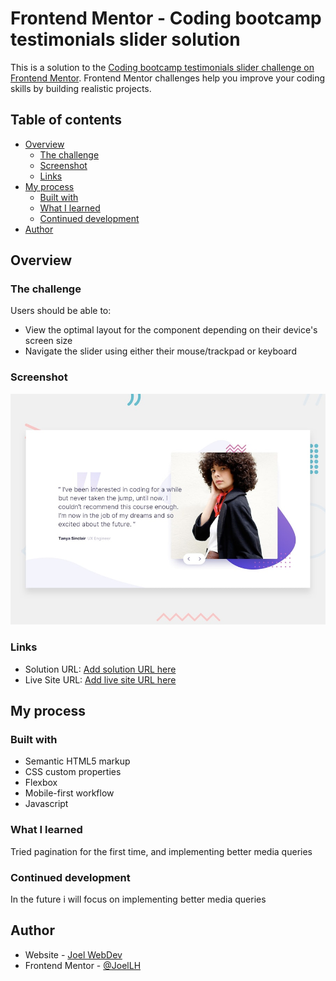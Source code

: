 # Frontend Mentor - Coding bootcamp testimonials slider solution

This is a solution to the [Coding bootcamp testimonials slider challenge on Frontend Mentor](https://www.frontendmentor.io/challenges/coding-bootcamp-testimonials-slider-4FNyLA8JL). Frontend Mentor challenges help you improve your coding skills by building realistic projects.

## Table of contents

- [Overview](#overview)
  - [The challenge](#the-challenge)
  - [Screenshot](#screenshot)
  - [Links](#links)
- [My process](#my-process)
  - [Built with](#built-with)
  - [What I learned](#what-i-learned)
  - [Continued development](#continued-development)
- [Author](#author)

## Overview

### The challenge

Users should be able to:

- View the optimal layout for the component depending on their device's screen size
- Navigate the slider using either their mouse/trackpad or keyboard

### Screenshot

![](./design/desktop-preview.jpg)

### Links

- Solution URL: [Add solution URL here](https://your-solution-url.com)
- Live Site URL: [Add live site URL here](https://spontaneous-mandazi-446e1b.netlify.app/)

## My process

### Built with

- Semantic HTML5 markup
- CSS custom properties
- Flexbox
- Mobile-first workflow
- Javascript

### What I learned

Tried pagination for the first time, and implementing better media queries

### Continued development

In the future i will focus on implementing better media queries

## Author

- Website - [Joel WebDev](https://portfolio-v2-joelweb.netlify.app/)
- Frontend Mentor - [@JoelLH](https://www.frontendmentor.io/profile/JoelLH)
